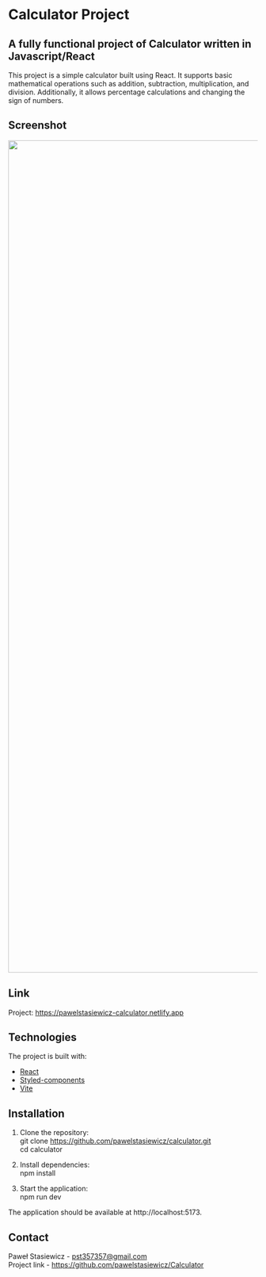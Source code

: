 # Calculator Project

## A fully functional project of Calculator written in Javascript/React

This project is a simple calculator built using React. It supports basic mathematical operations such as addition, subtraction, multiplication, and division. Additionally, it allows percentage calculations and changing the sign of numbers.

## Screenshot

<img width="1680" src='https://github.com/user-attachments/assets/9f472836-487e-4cdc-b45c-88a02310401b'/>

## Link
Project: https://pawelstasiewicz-calculator.netlify.app

## Technologies

The project is built with:
- [React](https://reactjs.org/)
- [Styled-components](https://styled-components.com/)
- [Vite](https://vitejs.dev/)


## Installation

1. Clone the repository:</br>
    git clone https://github.com/pawelstasiewicz/calculator.git</br>
    cd calculator

2. Install dependencies:</br>
    npm install

3. Start the application:</br>
    npm run dev

The application should be available at http://localhost:5173.

## Contact

Paweł Stasiewicz - pst357357@gmail.com</br>
Project link - https://github.com/pawelstasiewicz/Calculator
